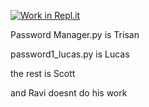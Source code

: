 [![Work in Repl.it](https://classroom.github.com/assets/work-in-replit-14baed9a392b3a25080506f3b7b6d57f295ec2978f6f33ec97e36a161684cbe9.svg)](https://classroom.github.com/online_ide?assignment_repo_id=370450&assignment_repo_type=GroupAssignmentRepo)

Password Manager.py is Trisan

password1_lucas.py is Lucas

the rest is Scott

and Ravi doesnt do his work
